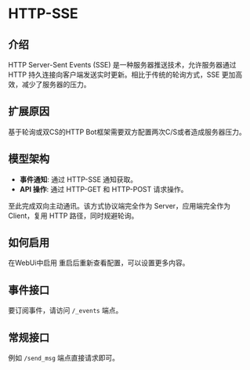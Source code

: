 # HTTP-SSE

## 介绍
HTTP Server-Sent Events (SSE) 是一种服务器推送技术，允许服务器通过 HTTP 持久连接向客户端发送实时更新。相比于传统的轮询方式，SSE 更加高效，减少了服务器的压力。

## 扩展原因
基于轮询或双CS的HTTP Bot框架需要双方配置两次C/S或者造成服务器压力。

## 模型架构
- **事件通知**: 通过 HTTP-SSE 通知获取。
- **API 操作**: 通过 HTTP-GET 和 HTTP-POST 请求操作。

至此完成双向主动通讯。该方式协议端完全作为 Server，应用端完全作为 Client，复用 HTTP 路径，同时规避轮询。

## 如何启用
在WebUi中启用
重启后重新查看配置，可以设置更多内容。

## 事件接口
要订阅事件，请访问 `/_events` 端点。

## 常规接口
例如 `/send_msg` 端点直接请求即可。